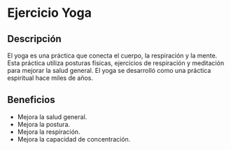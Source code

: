 # Ejercicio Yoga

## Descripción
El yoga es una práctica que conecta el cuerpo, la respiración y la mente. Esta práctica utiliza posturas físicas, ejercicios de respiración y meditación para mejorar la salud general. El yoga se desarrolló como una práctica espiritual hace miles de años.

## Beneficios
- Mejora la salud general.
- Mejora la postura.
- Mejora la respiración.
- Mejora la capacidad de concentración.